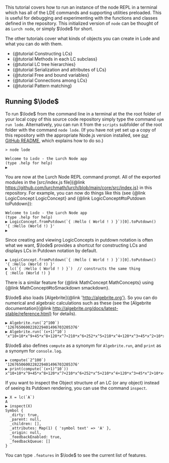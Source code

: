 $\newcommand{\lode}{\mathbb{LODE}}$This tutorial covers how to run an instance of
the node REPL in a terminal which has all of the LDE commands and supporting
utilities preloaded.  This is useful for debugging and experimenting with the
functions and classes defined in the repository. This initialized version of
`node` can be thought of as `Lurch node`, or simply $\lode$ for short.

The other tutorials cover what kinds of objects you can create in Lode and what you can do with them.

 * {@tutorial Constructing LCs}
 * {@tutorial Methods in each LC subclass}
 * {@tutorial LC tree hierarchies}
 * {@tutorial Serialization and attributes of LCs}
 * {@tutorial Free and bound variables}
 * {@tutorial Connections among LCs}
 * {@tutorial Pattern matching}

## Running $\lode$

To run $\lode$ from the command line in a terminal at the the root folder of your
local copy of this source code repository simply type the command
`npm run lode`.  Alternatively, you can run it from the `scripts` subfolder of
the root folder with the command `node lode`. (If you have not yet set up a copy
of this repository with the appropriate Node.js version installed, see
<a href='https://github.com/lurchmath/lurch'>our GitHub README</a>, which explains
how to do so.)

```
> node lode

Welcome to 𝕃𝕠𝕕𝕖 - the Lurch Node app
(type .help for help)
▶︎ 
```

You are now at the Lurch Node REPL command prompt.  All of the exported modules in
the [src/index.js file]{@link https://github.com/lurchmath/lurch/blob/main/core/src/index.js} in this repository.  For example, you can now do things like this (see
{@link LogicConcept LogicConcept} and {@link LogicConcept#toPutdown toPutdown}):

```
Welcome to 𝕃𝕠𝕕𝕖 - the Lurch Node app
(type .help for help)
▶︎ LogicConcept.fromPutdown(`{ :Hello ( World ! ) }`)[0].toPutdown()
'{ :Hello (World !) }'
▶︎
```
Since creating and viewing LogicConcepts in putdown notation is often what we want, $\lode$ provides a shortcut for constructing LCs and displays LCs in Putdown notation by default.
```
▶︎ LogicConcept.fromPutdown(`{ :Hello ( World ! ) }`)[0].toPutdown()
'{ :Hello (World !) }'
▶︎ lc(`{ :Hello ( World ! ) }`)  // constructs the same thing
{ :Hello (World !) }
```
There is a similar feature for {@link MathConcept MathConcepts} using 
{@link MathConcept#toSmackdown smackdown}.

$\lode$ also loads [Algebrite]{@link 'http://algebrite.org'}.
So you can do numerical and algebraic calculations such as these (see the
[Algebrite documentation]{@link http://algebrite.org/docs/latest-stable/reference.html}
for details).
```
▶︎ Algebrite.run(`2^100`)
'1267650600228229401496703205376'
▶︎ Algebrite.run(`(x+1)^10`)
'x^10+10*x^9+45*x^8+120*x^7+210*x^6+252*x^5+210*x^4+120*x^3+45*x^2+10*x+1'
```
$\lode$ also defines `compute` as a synonym for `Algebrite.run`, and `print` as 
a synonym for `console.log`.
```
▶︎ compute(`2^100`)
'1267650600228229401496703205376'
▶︎ print(compute(`(x+1)^10`))
x^10+10*x^9+45*x^8+120*x^7+210*x^6+252*x^5+210*x^4+120*x^3+45*x^2+10*x+1
```
If you want to inspect the Object structure of an LC (or any object) instead of
seeing its Putdown rendering, you can use the command `inspect`.
```
▶︎ X = lc(`A`)
A
▶︎ inspect(X)
Symbol {
  _dirty: true,
  _parent: null,
  _children: [],
  _attributes: Map(1) { 'symbol text' => 'A' },
  _origin: null,
  _feedbackEnabled: true,
  _feedbackQueue: []
}
```
You can type `.features` in $\lode$ to see the current list of features.